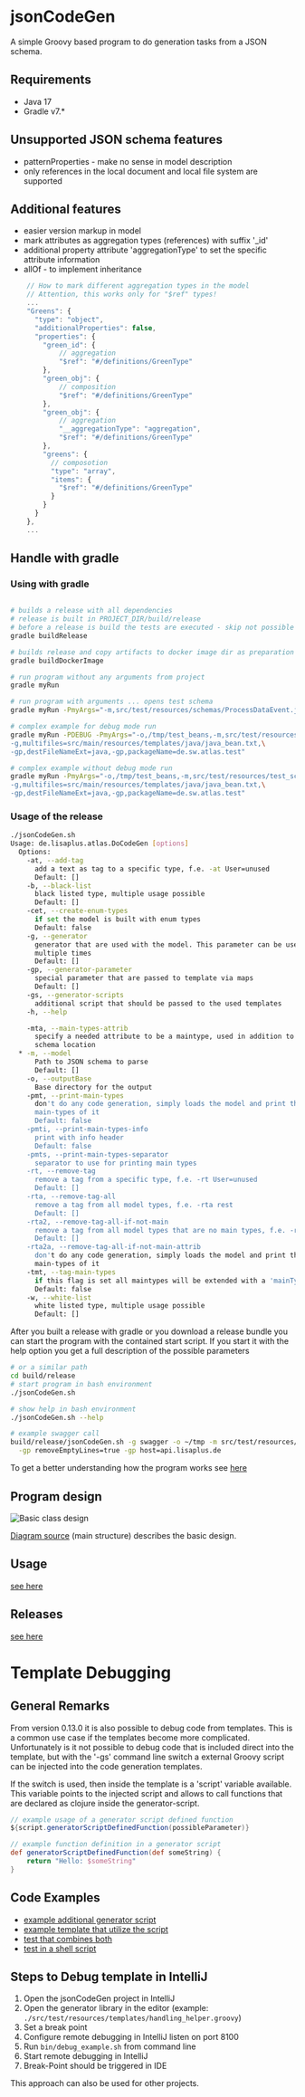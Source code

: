 # jsonCodeGen
A simple Groovy based program to do generation tasks from a JSON schema.

## Requirements
* Java 17
* Gradle v7.*

## Unsupported JSON schema features
* patternProperties - make no sense in model description
* only references in the local document and local file system are supported

## Additional features
* easier version markup in model
* mark attributes as aggregation types (references) with suffix '_id'
* additional property attribute 'aggregationType' to set the specific attribute information
* allOf - to implement inheritance

```javascript
    // How to mark different aggregation types in the model
    // Attention, this works only for "$ref" types!
    ...
    "Greens": {
      "type": "object",
      "additionalProperties": false,
      "properties": {
        "green_id": {
            // aggregation
            "$ref": "#/definitions/GreenType"
        },
        "green_obj": {
            // composition
            "$ref": "#/definitions/GreenType"
        },
        "green_obj": {
            // aggregation
            "__aggregationType": "aggregation",
            "$ref": "#/definitions/GreenType"
        },
        "greens": {
          // composotion
          "type": "array",
          "items": {
            "$ref": "#/definitions/GreenType"
          }
        }
      }
    },
    ...
```


## Handle with gradle
### Using with gradle
```bash

# builds a release with all dependencies
# release is built in PROJECT_DIR/build/release
# before a release is build the tests are executed - skip not possible
gradle buildRelease

# builds release and copy artifacts to docker image dir as preparation for the image build
gradle buildDockerImage

# run program without any arguments from project
gradle myRun

# run program with arguments ... opens test schema
gradle myRun -PmyArgs="-m,src/test/resources/schemas/ProcessDataEvent.json"

# complex example for debug mode run
gradle myRun -PDEBUG -PmyArgs="-o,/tmp/test_beans,-m,src/test/resources/test_schemas/multiType.json,\
-g,multifiles=src/main/resources/templates/java/java_bean.txt,\
-gp,destFileNameExt=java,-gp,packageName=de.sw.atlas.test"

# complex example without debug mode run
gradle myRun -PmyArgs="-o,/tmp/test_beans,-m,src/test/resources/test_schemas/multiType.json,\
-g,multifiles=src/main/resources/templates/java/java_bean.txt,\
-gp,destFileNameExt=java,-gp,packageName=de.sw.atlas.test"
```
### Usage of the release

```bash
./jsonCodeGen.sh
Usage: de.lisaplus.atlas.DoCodeGen [options]
  Options:
    -at, --add-tag
      add a text as tag to a specific type, f.e. -at User=unused
      Default: []
    -b, --black-list
      black listed type, multiple usage possible
      Default: []
    -cet, --create-enum-types
      if set the model is built with enum types
      Default: false
    -g, --generator
      generator that are used with the model. This parameter can be used 
      multiple times
      Default: []
    -gp, --generator-parameter
      special parameter that are passed to template via maps
      Default: []
    -gs, --generator-scripts
      additional script that should be passed to the used templates
    -h, --help

    -mta, --main-types-attrib
      specify a needed attribute to be a maintype, used in addition to the 
      schema location
  * -m, --model
      Path to JSON schema to parse
      Default: []
    -o, --outputBase
      Base directory for the output
    -pmt, --print-main-types
      don't do any code generation, simply loads the model and print the 
      main-types of it
      Default: false
    -pmti, --print-main-types-info
      print with info header
      Default: false
    -pmts, --print-main-types-separator
      separator to use for printing main types
    -rt, --remove-tag
      remove a tag from a specific type, f.e. -rt User=unused
      Default: []
    -rta, --remove-tag-all
      remove a tag from all model types, f.e. -rta rest
      Default: []
    -rta2, --remove-tag-all-if-not-main
      remove a tag from all model types that are no main types, f.e. -rta rest
      Default: []
    -rta2a, --remove-tag-all-if-not-main-attrib
      don't do any code generation, simply loads the model and print the 
      main-types of it
    -tmt, --tag-main-types
      if this flag is set all maintypes will be extended with a 'mainType' tag
      Default: false
    -w, --white-list
      white listed type, multiple usage possible
      Default: []
```

After you built a release with gradle or you download a release bundle you can start
the program with the contained start script. If you start it with the help option you
get a full description of the possible parameters
```bash
# or a similar path
cd build/release
# start program in bash environment
./jsonCodeGen.sh

# show help in bash environment
./jsonCodeGen.sh --help

# example swagger call
build/release/jsonCodeGen.sh -g swagger -o ~/tmp -m src/test/resources/test_schemas/ds/user.json \
  -gp removeEmptyLines=true -gp host=api.lisaplus.de
```

To get a better understanding how the program works see [here](src/test/groovy/de/lisaplus/atlas/codegen/test/PlantUml.groovy)

## Program design
![Basic class design](http://www.plantuml.com/plantuml/png/5SX13iCm20NHgxG7gDddCfMBKUp8XWW-olMJRaPFynxACvkaprS7pjY8l5vb7-Zvon1dKuYYi2qAxjFGQuf_hd_f25Es9hiehHfuLZEEnqE_0Kz6kfGprxm1)

[Diagram source](docs/main_structure.puml) (main structure) describes the
basic design.

## Usage
[see here](src/main/resources/docs/usage.md)

## Releases
[see here](Releases.md)

# Template Debugging
## General Remarks
From version 0.13.0 it is also possible to debug code from templates. This is
a common use case if the templates become more complicated. Unfortunately is it
not possible to debug code that is included direct into the template, but 
with the '-gs' command line switch a external Groovy script can be injected into
the code generation templates.

If the switch is used, then inside the template is a 'script' variable available.
This variable points to the injected script and allows to call functions that
are declared as clojure inside the generator-script.

```Groovy
// example usage of a generator script defined function
${script.generatorScriptDefinedFunction(possibleParameter)}
``` 

```Groovy
// example function definition in a generator script
def generatorScriptDefinedFunction(def someString) {
    return "Hello: $someString"
}
``` 
## Code Examples
* [example additional generator script](./src/test/resources/templates/handling_helper.groovy)
* [example template that utilize the script](./src/test/resources/templates/handling.txt)
* [test that combines both](./src/test/groovy/de/lisaplus/atlas/codegen/test/MultiFileTemplates.groovy)
* [test in a shell script](./bin/debug_example.sh)

## Steps to Debug template in IntelliJ
1. Open the jsonCodeGen project in IntelliJ
2. Open the generator library in the editor (example: `./src/test/resources/templates/handling_helper.groovy`)
3. Set a break point
4. Configure remote debugging in IntelliJ listen on port 8100
5. Run `bin/debug_example.sh` from command line
6. Start remote debugging in IntelliJ
7. Break-Point should be triggered in IDE

This approach can also be used for other projects.
